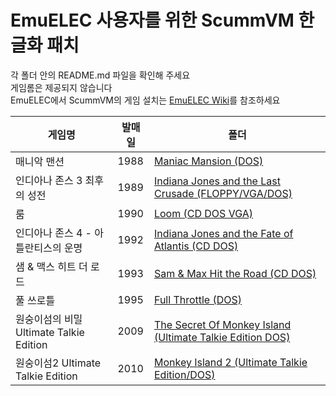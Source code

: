 # EmuELEC 사용자를 위한 ScummVM 한글화 패치

각 폴더 안의 README.md 파일을 확인해 주세요</br>
게임롬은 제공되지 않습니다</br>
EmuELEC에서 ScummVM의 게임 설치는 [EmuELEC Wiki](https://github.com/british-choi/EmuELEC/wiki/ScummVM-%EA%B2%8C%EC%9E%84-%EC%84%A4%EC%B9%98)를 참조하세요

|게임명|발매일|폴더|
|--|--|--|
|매니악 맨션|1988|[Maniac Mansion (DOS)](https://github.com/british-choi/ScummVM-Kor-Trs/tree/master/Maniac%20Mansion%20(DOS))|
|인디아나 존스 3 최후의 성전|1989|[Indiana Jones and the Last Crusade (FLOPPY/VGA/DOS)](https://github.com/british-choi/ScummVM-Kor-Trs/tree/master/Indiana%20Jones%20and%20the%20Last%20Crusade%20(Floppy%20DOS%20VGA))|
|룸|1990|[Loom (CD DOS VGA)](https://github.com/british-choi/ScummVM-Kor-Trs/tree/master/Loom%20(CD%20DOS%20VGA))|
|인디아나 존스 4 - 아틀란티스의 운명|1992|[Indiana Jones and the Fate of Atlantis (CD DOS)](Indiana%20Jones%20and%20the%20Fate%20of%20Atlantis%20(CD%20DOS))|
|샘 & 맥스 히트 더 로드|1993|[Sam & Max Hit the Road (CD DOS)](https://github.com/british-choi/ScummVM-Kor-Trs/tree/master/Sam%20%26%20Max%20Hit%20the%20Road%20(CD%20DOS))|
|풀 쓰로틀|1995|[Full Throttle (DOS)](https://github.com/british-choi/ScummVM-Kor-Trs/tree/master/Full%20Throttle%20(DOS))|
|원숭이섬의 비밀 Ultimate Talkie Edition|2009|[The Secret Of Monkey Island (Ultimate Talkie Edition DOS)](https://github.com/british-choi/ScummVM-Kor-Trs/tree/master/The%20Secret%20Of%20Monkey%20Island%20(Ultimate%20Talkie%20Edition%20DOS))|
|원숭이섬2 Ultimate Talkie Edition|2010|[Monkey Island 2 (Ultimate Talkie Edition/DOS)](https://github.com/british-choi/ScummVM-Kor-Trs/tree/master/Monkey%20Island%202%20(Ultimate%20Talkie%20Edition%20DOS))|
